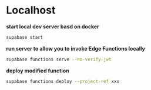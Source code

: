 # Localhost

**start local dev server basd on docker**

```bash
supabase start
```

**run server to allow you to invoke Edge Functions locally**

```bash
supabase functions serve --no-verify-jwt
```

**deploy modified function**

```bash
supabase functions deploy --project-ref xxx
```